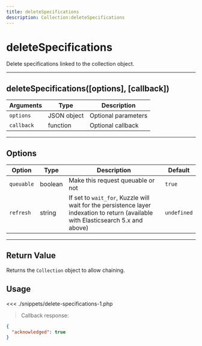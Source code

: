 ```yaml
---
title: deleteSpecifications
description: Collection:deleteSpecifications
---
```


# deleteSpecifications

Delete specifications linked to the collection object.

---

## deleteSpecifications([options], [callback])

| Arguments  | Type        | Description         |
| ---------- | ----------- | ------------------- |
| `options`  | JSON object | Optional parameters |
| `callback` | function    | Optional callback   |

---

## Options

| Option     | Type    | Description                                                                                                                        | Default     |
| ---------- | ------- | ---------------------------------------------------------------------------------------------------------------------------------- | ----------- |
| `queuable` | boolean | Make this request queuable or not                                                                                                  | `true`      |
| `refresh`  | string  | If set to `wait_for`, Kuzzle will wait for the persistence layer indexation to return (available with Elasticsearch 5.x and above) | `undefined` |

---

## Return Value

Returns the `Collection` object to allow chaining.

## Usage

<<< ./snippets/delete-specifications-1.php

> Callback response:

```json
{
  "acknowledged": true
}
```
